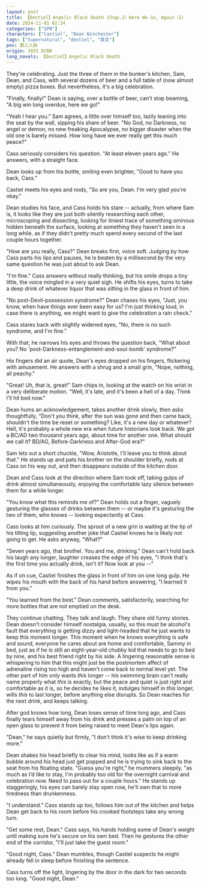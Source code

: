 ```yaml
---
layout: post
title: 【Destiel】Angelic Black Death（Chap.1）Here We Go, Again（1）
date: 2024-11-01 02:24
categories: ["SPN"]
characters: ["Castiel", "Dean Winchester"]
tags: ["Supernatural", "destiel", "英文"]
pov: 第三人称
origin: 2025 DCBB
long_novels: 【Destiel】Angelic Black Death
---
```


They're celebrating. Just the three of them in the bunker's kitchen, Sam, Dean, and Cass, with several dozens of beer and a full table of (now almost empty) pizza boxes. But nevertheless, it's a big celebration.

"Finally, finally!" Dean is saying, over a bottle of beer, can't stop beaming, "A big win long overdue, here we go!"

"Yeah I hear you." Sam agrees, a little over himself too, lazily leaning into the seat by the wall, sipping his share of beer. "No God, no Darkness, no angel or demon, no new freaking Apocalypse, no bigger disaster when the old one is barely missed. How long have we ever really get this much peace?"

Cass seriously considers his question. "At least eleven years ago." He answers, with a straight face.

Dean looks up from his bottle, smiling even brighter, "Good to have you back, Cass."

Castiel meets his eyes and nods, "So are you, Dean. I'm very glad you're okay."

Dean studies his face, and Cass holds his stare -- actually, from where Sam is, it looks like they are just both silently researching each other, microscoping and dissecting, looking for tiniest trace of something ominous hidden beneath the surface, looking at something they haven't seen in a long while, as if they didn't pretty much spend every second of the last couple hours together.

"How are you really, Cass?" Dean breaks first, voice soft. Judging by how Cass parts his lips and pauses, he is beaten by a millisecond by the very same question he was just about to ask Dean.

"I'm fine." Cass answers without really thinking, but his smile drops a tiny little, the voice mingled in a very quiet sigh. He shifts his eyes, turns to take a deep drink of whatever liquor that was sitting in the glass in front of him.

"No post-Devil-possession syndrome?" Dean chases his eyes, "Just, you know, when have things ever been easy for us? I'm just thinking loud, in case there is anything, we might want to give the celebration a rain check."

Cass stares back with slightly widened eyes, "No, there is no such syndrome, and I'm fine."

With that, he narrows his eyes and throws the question back, "What about you? No 'post-Darkness-entanglement-and-soul-bomb' syndrome?"

His fingers did an air quote, Dean's eyes dropped on his fingers, flickering with amusement. He answers with a shrug and a small grin, "Nope, nothing, all peachy."

"Great! Uh, that is, great!" Sam chips in, looking at the watch on his wrist in a very deliberate motion. "Well, it's late, and it's been a hell of a day. Think I'll hit bed now."

Dean hums an acknowledgement, takes another drink slowly, then asks thoughtfully, "Don't you think, after the sun was gone and then came back, shouldn't the time be reset or something? Like, it's a new day or whatever? Hell, it's probably a whole new era when future historians look back. We got a BC/AD two thousand years ago, about time for another one. What should we call it? BD/AG, Before-Darkness and After-God era?"

Sam lets out a short chuckle, "Wow, Aristotle, I'll leave you to think about that." He stands up and pats his brother on the shoulder briefly, nods at Cass on his way out, and then disappears outside of the kitchen door.

Dean and Cass look at the direction where Sam took off, taking gulps of drink almost simultaneously, enjoying the comfortable lazy silence between them for a while longer.

"You know what this reminds me of?" Dean holds out a finger, vaguely gesturing the glasses of drinks between them -- or maybe it's gesturing the two of them, who knows -- looking expectantly at Cass.

Cass looks at him curiously. The sprout of a new grin is waiting at the tip of his tilting lip, suggesting another joke that Castiel knows he is likely not going to get. He asks anyway, "What?"

"Seven years ago, that brothel. You and me, drinking." Dean can't hold back his laugh any longer, laughter creases the edge of his eyes, "I think that's the first time you actually drink, isn't it? Now look at you --"

As if on cue, Castiel finishes the glass in front of him on one long gulp. He wipes his mouth with the back of his hand before answering, "I learned it from you."

"You learned from the best." Dean comments, satisfactorily, searching for more bottles that are not emptied on the desk.

They continue chatting. They talk and laugh. They share old funny stories. Dean doesn't consider himself nostalgia, usually, so this must be alcohol's fault that everything is getting dizzy and light-headed that he just wants to keep this moment longer. This moment when he knows everything is safe and sound, everyone he cares about are home and comfortable, Sammy in bed, just as if he is still an eight-year-old chubby kid that needs to go to bed by nine, and his best friend right by his side. A lingering reasonable sense is whispering to him that this might just be the postmortem affect of adrenaline rising too high and haven't come back to normal level yet. The other part of him only wants *this* longer -- his swimming brain can't really name properly what *this* is exactly, but the peace and quiet is just right and comfortable as it is, so he decides he likes it, indulges himself in *this* longer, wills *this* to last longer, before anything else disrupts. So Dean reaches for the next drink, and keeps talking.

After god knows how long, Dean loses sense of time long ago, and Cass finally tears himself away from his drink and presses a palm on top of an open glass to prevent it from being raised to meet Dean's lips again.

"Dean," he says quietly but firmly, "I don't think it's wise to keep drinking more."

Dean shakes his head briefly to clear his mind, looks like as if a warm bubble around his head just get popped and he is trying to sink back to the seat from his floating state. "Guess you're right," he mummers sleepily, "as much as I‘d like to stay, I'm probably too old for the overnight carnival and celebration now. Need to pass out for a couple hours." He stands up staggeringly, his eyes can barely stay open now, he'll own that to more tiredness than drunkenness.

"I understand." Cass stands up too, follows him out of the kitchen and helps Dean get back to his room before his crooked footsteps take any wrong turn.

"Get some rest, Dean." Cass says, his hands holding some of Dean's weight until making sure he's secure on his own bed. Then he gestures the other end of the corridor, "I'll just take the guest room."

"Good night, Cass." Dean mumbles, though Castiel suspects he might already fell in sleep before finishing the sentence.

Cass turns off the light, lingering by the door in the dark for two seconds too long. "Good night, Dean."
